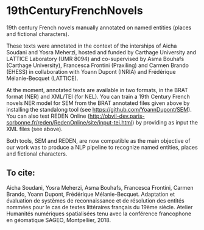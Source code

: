 # 19thCenturyFrenchNovels

19th century French novels manually annotated on named entities (places and fictional characters). 

These texts were annotated in the context of the interships of Aicha Soudani and Yosra Meherzi, hosted and funded by Carthage University and LATTICE Laboratory (UMR 8094) and co-supervised by Asma Bouhafs (Carthage University), Francesca Frontini (Praxiling) and Carmen Brando (EHESS) in collaboration with Yoann Dupont (INRIA) and Frédérique Mélanie-Becquet (LATTICE).

At the moment, annotated texts are available in two formats, in the BRAT format (NER) and XML/TEI (for NEL). You can train a 19th Century French novels NER model for SEM from the BRAT annotated files given above by installing the standalong tool (see https://github.com/YoannDupont/SEM). You can also test REDEN Online (http://obvil-dev.paris-sorbonne.fr/reden/RedenOnline/site/input-tei.html) by providing as input the XML files (see above).

Both tools, SEM and REDEN, are now compatible as the main objective of our work was to produce a NLP pipeline to recognize named entities, places and fictional characters.

## To cite:

Aicha Soudani, Yosra Meherzi, Asma Bouhafs, Francesca Frontini, Carmen Brando, Yoann Dupont, Frédérique Mélanie-Becquet. Adaptation et évaluation de systèmes de reconnaissance et de résolution des entités nommées pour le cas de textes littéraires français du 19ème siècle. Atelier Humanités numériques spatialisées tenu avec la conférence francophone en géomatique SAGEO, Montpellier, 2018.
